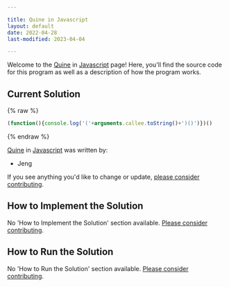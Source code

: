 ```yaml
---

title: Quine in Javascript
layout: default
date: 2022-04-28
last-modified: 2023-04-04

---
```


Welcome to the [Quine](https://sampleprograms.io/projects/quine) in [Javascript](https://sampleprograms.io/languages/javascript) page! Here, you'll find the source code for this program as well as a description of how the program works.

## Current Solution

{% raw %}

```javascript
(function(){console.log('('+arguments.callee.toString()+')()')})()
```

{% endraw %}

[Quine](https://sampleprograms.io/projects/quine) in [Javascript](https://sampleprograms.io/languages/javascript) was written by:

- Jeng

If you see anything you'd like to change or update, [please consider contributing](https://github.com/TheRenegadeCoder/sample-programs).

## How to Implement the Solution

No 'How to Implement the Solution' section available. [Please consider contributing](https://github.com/TheRenegadeCoder/sample-programs-website).

## How to Run the Solution

No 'How to Run the Solution' section available. [Please consider contributing](https://github.com/TheRenegadeCoder/sample-programs-website).